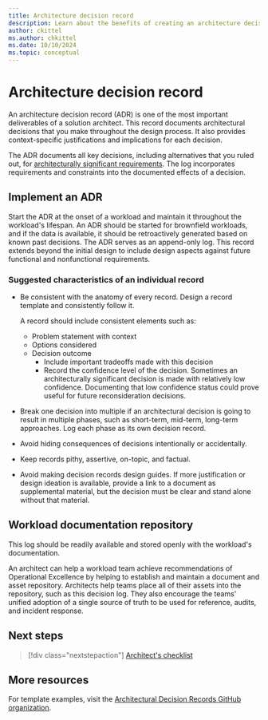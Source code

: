 ```yaml
---
title: Architecture decision record
description: Learn about the benefits of creating an architecture decision record in the design process to document decisions, justifications, and implications.
author: ckittel
ms.author: chkittel
ms.date: 10/10/2024
ms.topic: conceptual
---
```


# Architecture decision record

An architecture decision record (ADR) is one of the most important deliverables of a solution architect. This record documents architectural decisions that you make throughout the design process. It also provides context-specific justifications and implications for each decision.

The ADR documents all key decisions, including alternatives that you ruled out, for [architecturally significant requirements](https://wikipedia.org/wiki/Architecturally_significant_requirements). The log incorporates requirements and constraints into the documented effects of a decision.

## Implement an ADR

Start the ADR at the onset of a workload and maintain it throughout the workload's lifespan. An ADR should be started for brownfield workloads, and if the data is available, it should be retroactively generated based on known past decisions. The ADR serves as an append-only log. This record extends beyond the initial design to include design aspects against future functional and nonfunctional requirements.

### Suggested characteristics of an individual record

- Be consistent with the anatomy of every record. Design a record template and consistently follow it.

  A record should include consistent elements such as:

  - Problem statement with context
  - Options considered
  - Decision outcome
    - Include important tradeoffs made with this decision
    - Record the confidence level of the decision. Sometimes an architecturally significant decision is made with relatively low confidence. Documenting that low confidence status could prove useful for future reconsideration decisions.

- Break one decision into multiple if an architectural decision is going to result in multiple phases, such as short-term, mid-term, long-term approaches. Log each phase as its own decision record.

- Avoid hiding consequences of decisions intentionally or accidentally.

- Keep records pithy, assertive, on-topic, and factual.

- Avoid making decision records design guides. If more justification or design ideation is available, provide a link to a document as supplemental material, but the decision must be clear and stand alone without that material.

## Workload documentation repository

This log should be readily available and stored openly with the workload's documentation.

An architect can help a workload team achieve recommendations of Operational Excellence by helping to establish and maintain a document and asset repository. Architects help teams place all of their assets into the repository, such as this decision log. They also encourage the teams' unified adoption of a single source of truth to be used for reference, audits, and incident response.

## Next steps

> [!div class="nextstepaction"]
> [Architect's checklist](checklist.md)

## More resources

For template examples, visit the [Architectural Decision Records GitHub organization](https://adr.github.io/).
